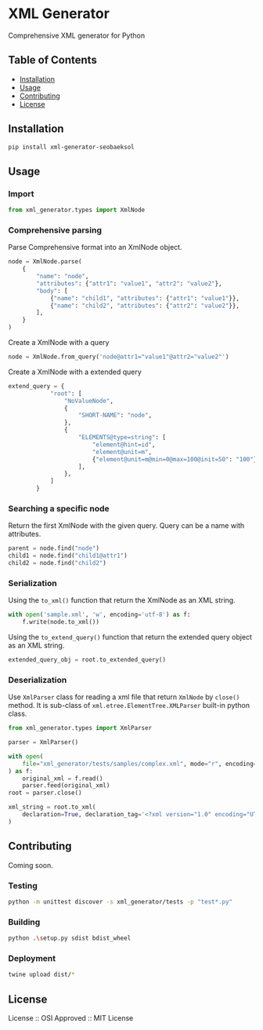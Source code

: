 # XML Generator

Comprehensive XML generator for Python

## Table of Contents

- [Installation](#installation)
- [Usage](#usage)
- [Contributing](#contributing)
- [License](#license)

## Installation

```bash
pip install xml-generator-seobaeksol
```

## Usage

### Import

```python
from xml_generator.types import XmlNode
```

### Comprehensive parsing

Parse Comprehensive format into an XmlNode object.

```python
node = XmlNode.parse(
    {
        "name": "node",
        "attributes": {"attr1": "value1", "attr2": "value2"},
        "body": [
            {"name": "child1", "attributes": {"attr1": "value1"}},
            {"name": "child2", "attributes": {"attr2": "value2"}},
        ],
    }
)
```

Create a XmlNode with a query

```python
node = XmlNode.from_query('node@attr1="value1"@attr2="value2"')
```

Create a XmlNode with a extended query

```python
extend_query = {
            "root": [
                "NoValueNode",
                {
                    "SHORT-NAME": "node",
                },
                {
                    "ELEMENTS@type=string": [
                        "element@hint=id",
                        "element@unit=m",
                        {"element@unit=m@min=0@max=100@init=50": "100"},
                    ],
                },
            ]
        }
```

### Searching a specific node

Return the first XmlNode with the given query. Query can be a name with attributes.

```python
parent = node.find("node")
child1 = node.find("child1@attr1")
child2 = node.find("child2")
```

### Serialization

Using the `to_xml()` function that return the XmlNode as an XML string.

```python
with open('sample.xml', 'w', encoding='utf-8') as f:
    f.write(node.to_xml())
```

Using the `to_extend_query()` function that return the extended query object as an XML string.

```python
extended_query_obj = root.to_extended_query()
```

### Deserialization

Use `XmlParser` class for reading a xml file that return `XmlNode` by `close()` method.
It is sub-class of `xml.etree.ElementTree.XMLParser` built-in python class.

```python
from xml_generator.types import XmlParser

parser = XmlParser()

with open(
    file="xml_generator/tests/samples/complex.xml", mode="r", encoding="utf-8"
) as f:
    original_xml = f.read()
    parser.feed(original_xml)
root = parser.close()

xml_string = root.to_xml(
    declaration=True, declaration_tag='<?xml version="1.0" encoding="UTF-8"?>\n'
)
```

## Contributing

Coming soon.

### Testing

```bash
python -m unittest discover -s xml_generator/tests -p "test*.py"
```

### Building

```bash
python .\setup.py sdist bdist_wheel
```

### Deployment

```bash
twine upload dist/*
```

## License

License :: OSI Approved :: MIT License
